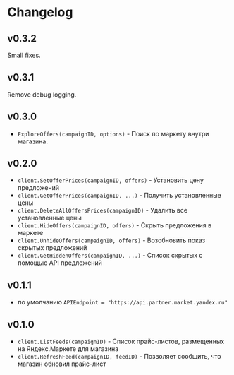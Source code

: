 # Changelog

## v0.3.2

Small fixes.

## v0.3.1

Remove debug logging.

## v0.3.0

- `ExploreOffers(campaignID, options)` - Поиск по маркету внутри магазина.

## v0.2.0

- `client.SetOfferPrices(campaignID, offers)` - Установить цену предложений
- `client.GetOfferPrices(campaignID, ...)` - Получить установленные цены
- `client.DeleteAllOffersPrices(campaignID)` - Удалить все установленные цены
- `client.HideOffers(campaignID, offers)` - Скрыть предложения в маркете
- `client.UnhideOffers(campaignID, offers)` - Возобновить показ скрытых предложений
- `client.GetHiddenOffers(campaignID, ...)` - Список скрытых с помощью API предложений

## v0.1.1

- по умолчанию `APIEndpoint = "https://api.partner.market.yandex.ru"`

## v0.1.0

- `client.ListFeeds(campaignID)` - Список прайс-листов, размещенных на Яндекс.Маркете для магазина
- `client.RefreshFeed(campaignID, feedID)` - Позволяет сообщить, что магазин обновил прайс-лист
